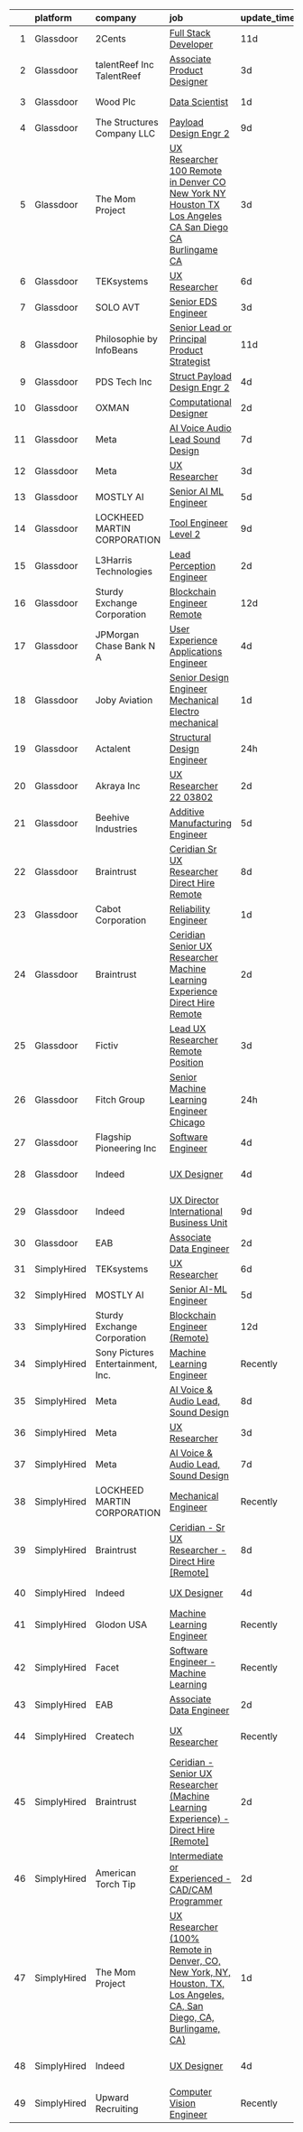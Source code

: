

|    | platform    | company                           | job                                                                                                                                                                                                                                                                                                                                                                                                                                                                                                                                                                                                                                                                                                                                                                                                                                                                                                                                                                                                                                                                                                                                                                                                                                                                                                                                                                                                                                                   | update_time   | location                   |
|---:|:------------|:----------------------------------|:------------------------------------------------------------------------------------------------------------------------------------------------------------------------------------------------------------------------------------------------------------------------------------------------------------------------------------------------------------------------------------------------------------------------------------------------------------------------------------------------------------------------------------------------------------------------------------------------------------------------------------------------------------------------------------------------------------------------------------------------------------------------------------------------------------------------------------------------------------------------------------------------------------------------------------------------------------------------------------------------------------------------------------------------------------------------------------------------------------------------------------------------------------------------------------------------------------------------------------------------------------------------------------------------------------------------------------------------------------------------------------------------------------------------------------------------------|:--------------|:---------------------------|
|  1 | Glassdoor   | 2Cents                            | [Full Stack Developer](https://www.glassdoor.com/partner/jobListing.htm?pos=116&ao=1136043&s=58&guid=000001824ddb4a4f82842968e04b98cc&src=GD_JOB_AD&t=SR&vt=w&ea=1&cs=1_69d2925c&cb=1659163593679&jobListingId=1008012892026&jrtk=3-0-1g96tmijskf36801-1g96tmikbihn5800-85534a6b2d893294-)                                                                                                                                                                                                                                                                                                                                                                                                                                                                                                                                                                                                                                                                                                                                                                                                                                                                                                                                                                                                                                                                                                                                                            | 11d           | Remote                     |
|  2 | Glassdoor   | talentReef  Inc    TalentReef     | [Associate Product Designer](https://www.glassdoor.com/partner/jobListing.htm?pos=130&ao=1136043&s=58&guid=000001824ddb4a4f82842968e04b98cc&src=GD_JOB_AD&t=SR&vt=w&ea=1&cs=1_eb8857d1&cb=1659163593685&jobListingId=1008030772345&jrtk=3-0-1g96tmijskf36801-1g96tmikbihn5800-c362e0b8be521d79-)                                                                                                                                                                                                                                                                                                                                                                                                                                                                                                                                                                                                                                                                                                                                                                                                                                                                                                                                                                                                                                                                                                                                                      | 3d            | Denver, CO                 |
|  3 | Glassdoor   | Wood Plc                          | [Data Scientist](https://www.glassdoor.com/partner/jobListing.htm?pos=126&ao=1136043&s=58&guid=000001824ddb4a4f82842968e04b98cc&src=GD_JOB_AD&t=SR&vt=w&cs=1_1004202d&cb=1659163593683&jobListingId=1008036530570&jrtk=3-0-1g96tmijskf36801-1g96tmikbihn5800-23923f771389cd5c-)                                                                                                                                                                                                                                                                                                                                                                                                                                                                                                                                                                                                                                                                                                                                                                                                                                                                                                                                                                                                                                                                                                                                                                       | 1d            | Houston, TX                |
|  4 | Glassdoor   | The Structures Company  LLC       | [Payload Design Engr 2](https://www.glassdoor.com/partner/jobListing.htm?pos=109&ao=1110586&s=58&guid=000001824ddb4a4f82842968e04b98cc&src=GD_JOB_AD&t=SR&vt=w&ea=1&cs=1_6d8f03a0&cb=1659163593678&jobListingId=1008017190924&cpc=0FE1F5EA2BC84A01&jrtk=3-0-1g96tmijskf36801-1g96tmikbihn5800-5934483915e65cb4--6NYlbfkN0DyJKuYHXcylc_SDNHBp-tmunzivGoa8VlwBVyibE2Mzl8OmYXzEnhJyOcwkO9wLgSq_z6T9KHMXNTyHJ1u__vwQoZcoentlr1pFCq51rt4sjRT2ZqQBqOoAsWc3kjyT7LZtBpzSmVJGB11xvJYHDz6s-SaP9h2zzcBMMsWOVE7LcH8jLWCAyfHtsv3LsS1QoILiJNA8ucqR1PJL2BiCxXzAEhTHwjF_hh0xqQRHROb_tYF8y2eSG06jYcYG5mnYZ8Z0u4eU_t4vXLEE8kIsHYiuSPbzYs2T1ptt-hnLdMK2eD18hG5sjLEUu1GXhcIBJxBg9bIo-YHU0Xgl1bzel7Mynth5jP2q68dxcBlemlESVK0sBec5jiEj9qWK9qtiL5brEvy-Tqszsra93RRfI_9uolNA19PUHPRfIp5dVDd14QTRuUYeoyoGxcA7q6e0q8dHIbjHOROhduytMOuC0HEri1Lh_wD9LKHEttJYetHQXeaO8y5BUyo6VJxebWLrZLHJMcoBgUTT13sSo-wM4F28S-MhO00inCvYzMV_vYJk12f6R-atrrp)                                                                                                                                                                                                                                                                                                                                                                                                                                                                                                                                      | 9d            | Ridley Park, PA            |
|  5 | Glassdoor   | The Mom Project                   | [UX Researcher  100  Remote in Denver  CO  New York  NY  Houston  TX  Los Angeles  CA  San Diego  CA  Burlingame  CA ](https://www.glassdoor.com/partner/jobListing.htm?pos=107&ao=1110586&s=58&guid=000001824ddb4a4f82842968e04b98cc&src=GD_JOB_AD&t=SR&vt=w&cs=1_79f0507f&cb=1659163593677&jobListingId=1008031987405&cpc=1CBFC3E34E2A31FF&jrtk=3-0-1g96tmijskf36801-1g96tmikbihn5800-1c0499f345ea7c01--6NYlbfkN0BDp_epf89aHDQhKpPegNJQ_ldQpEFZQsM9OcONMGxWx6pU56EKHF58QjVdAUvn2gXWmN-jNxj30fEr7ucrnnoWaA7GhknQKw_pX8S0ZudUP8iUsGOEcgiWeJ71eQ-LYoWGRxy4nYltpu0silshcAFbtVcOFlDuwSNbTCoZ9Q0pn10eRlBCyIjHQ6DAt-uoEBtO5wubzIPeMfoG9d4Eykaaj6flRhe77ZL8dSPsLz-kICRAhhYNK1s1g6yTyPHtbeqGE81vPiTEvUW0GhLDyMA0n_w6499XLVmyjkqk5XHtJP3b2mqsIAO41_C3L1FnsGzuVPtPZm02kRSvHYlcxi6puMchEsy80YDUV0gv4iWutEmImARoS7d76pzyOhWuhsVzjpjrqHFcaP5ssQ3j0pDi_tfo9qLvy1nuZ4sk-PUdN72ed8Q9r-yxDTPIx68wXypR1MegQSQHgMCF6tKR6YvP0UMce0ak9-C0BINaa4sBj5zCTnvDYHxJQB4VAAlSu0BQ8VZUk3FMPb18ltynyfi-a42P0ikqM2u5ai6hoxptXRAH4CV3fX9TiWARNf3rFcc%3D)                                                                                                                                                                                                                                                                                                                                                                                                                              | 3d            | Burlingame, CA             |
|  6 | Glassdoor   | TEKsystems                        | [UX Researcher](https://www.glassdoor.com/partner/jobListing.htm?pos=108&ao=1110586&s=58&guid=000001824ddb4a4f82842968e04b98cc&src=GD_JOB_AD&t=SR&vt=w&cs=1_8fe361cd&cb=1659163593678&jobListingId=1008024266120&cpc=654405A9B1E0A9F5&jrtk=3-0-1g96tmijskf36801-1g96tmikbihn5800-4a893de833f8edc7--6NYlbfkN0AuKz8EBO1xHDEL7V2YF9xF3dC_I9B9i-Zw2Jh8clPMK9BxhHDJszxSyW718EipT5OKVo0l8fGahg7JVHHTvhMl6NWgDS8cwN9dycP3fH88SEte35WzHnr9jI2zsKnd3aTaH-zb4Mlwe4dGjQZzahKkmSZE0za2Dzfn-JC1lqc6IDMnUy-JJeXOC8A_Ruy3_sixAGzzOMQsjh_LUg1QioGumenEOpsDHp3bIMbl23UNJzpp1D1Z25GjD3LjznLibLyEuM5AY_bYoB_A8K7SEM3v3eqARWBaySG5NHo6IYI9J4__fAGq5YbToe_KULuvt_hWF1YuQPPiDjNmyDOsjs7wWyy_reqiNNwbzbbLg8hzfOxA21t2rNA7pqekVf4cBetKB6ADDxN1HxBRDUhT3NYliERr2savPM8h6AQz9L4lTXuqaHfmK4TsDRsH8ChjcQT0U0tuqJS-Ma4IeUyOm_n5Wdje98XcIj8Yp0GDwN0_yvpR1Tzqke4dCC7ftLthW-3llOECqf3fgMp5cxFxCGSdoJe0fOX40S_tUiQySQJcE_PeT9c1ieI4vt2Y7Fwi1zD2D_m5hchLCHrf4nGS9wEMs29nE4T3UXzREfFiGBzi8cFNdoHDHihCsRJwPUWVwqk-rrk9l0h2Mi_Mw9Jq5D82SbVIjtGKUjCZ--SPLT_FVpO-IL24WL7fMX7wd_hu8Fa0MRXYtU_ZVkT2uuqtOJcaCTCvZOpz2eWP2WTsQXKCCm4Pkmy4kICoppNGLOxCaUWDh--Rkxe3oojBalWzeV7og_T5Q9OXFhxXXD7T3_yRtrsXZe_JVKfXqN7rfEwtpLQcrvIbI6YPiyWb25vTy-fAoebVCWxtcTMjurRWWLxd-IoeQHBz8Z2IRaLRGhmm6t1QtFIkCdKHJUUdPzARMbCqeq7WvhbFnQ4D5TMOCBGIlHfGaDUMjHHSW7fBw9FDJ4M%3D)                                                                                                                                     | 6d            | Sunnyvale, CA              |
|  7 | Glassdoor   | SOLO AVT                          | [Senior EDS Engineer](https://www.glassdoor.com/partner/jobListing.htm?pos=128&ao=1136043&s=58&guid=000001824ddb4a4f82842968e04b98cc&src=GD_JOB_AD&t=SR&vt=w&ea=1&cs=1_a04c002d&cb=1659163593684&jobListingId=1008031728849&jrtk=3-0-1g96tmijskf36801-1g96tmikbihn5800-829bfac877d09540-)                                                                                                                                                                                                                                                                                                                                                                                                                                                                                                                                                                                                                                                                                                                                                                                                                                                                                                                                                                                                                                                                                                                                                             | 3d            | Fremont, CA                |
|  8 | Glassdoor   | Philosophie by InfoBeans          | [Senior Lead or Principal Product Strategist](https://www.glassdoor.com/partner/jobListing.htm?pos=129&ao=1136043&s=58&guid=000001824ddb4a4f82842968e04b98cc&src=GD_JOB_AD&t=SR&vt=w&ea=1&cs=1_69dc9863&cb=1659163593684&jobListingId=1008013555861&jrtk=3-0-1g96tmijskf36801-1g96tmikbihn5800-60bfa5295e5ac032-)                                                                                                                                                                                                                                                                                                                                                                                                                                                                                                                                                                                                                                                                                                                                                                                                                                                                                                                                                                                                                                                                                                                                     | 11d           | Remote                     |
|  9 | Glassdoor   | PDS Tech  Inc                     | [Struct   Payload Design Engr 2](https://www.glassdoor.com/partner/jobListing.htm?pos=110&ao=1110586&s=58&guid=000001824ddb4a4f82842968e04b98cc&src=GD_JOB_AD&t=SR&vt=w&ea=1&cs=1_799c52a6&cb=1659163593678&jobListingId=1008027962270&cpc=8795CF9063CD573D&jrtk=3-0-1g96tmijskf36801-1g96tmikbihn5800-a19b3ee6a4be9018--6NYlbfkN0BLQ6hkz6GMEPsiDV6dZwFY4wMBUE_AioakCFmtqBrqGqP687vd9SjG831nUZLdlECFz4_jiDW5zeCZqferr92m89sPuVJJnJ7WFWdNEVmdLTJs15P5BqPjnJErAy3HU3ayk3FqmesKP8Ap1bvQE2VOB84XMx2WhC42YIWFCH3ybxcp_T4JNx-j8wWreFiIZdSDo7h_vnYz8rsIg4vLgjULfOTGsMvE2SfMJ0FR7W68qe4lXs7xII1JOVdL84qlaDigu68WcaEtG9h38eVp-bKRzMxq_ZN4Zx7sauKETT12Gvn9WGExFFQN13b33hU659q0b9Lgr9aErPeZF_Rfgw9Eqt-F_IFglUaZafGpWAgYWco201eCw5CwaJ8tM_gXYe6qi01-Q0zi61JZy-HWE_u1V8Wtt8rLayncdsrdyEKKvCsfKubW5tEX28Sq8eUH4QkqoqexKAomNmS873obra-Y5oC_faEhCAaILpNIlR04Jzr98mQgEOJoKlNkq1CA_uJVfcrzKxAk-HL_qgQYxgTcG0BgNBD2BS4%3D)                                                                                                                                                                                                                                                                                                                                                                                                                                                                                                                                               | 4d            | Ridley Park, PA            |
| 10 | Glassdoor   | OXMAN                             | [Computational Designer](https://www.glassdoor.com/partner/jobListing.htm?pos=121&ao=1136043&s=58&guid=000001824ddb4a4f82842968e04b98cc&src=GD_JOB_AD&t=SR&vt=w&cs=1_fbda6b26&cb=1659163593679&jobListingId=1008033942178&jrtk=3-0-1g96tmijskf36801-1g96tmikbihn5800-848e2986704e05c3-)                                                                                                                                                                                                                                                                                                                                                                                                                                                                                                                                                                                                                                                                                                                                                                                                                                                                                                                                                                                                                                                                                                                                                               | 2d            | New York, NY               |
| 11 | Glassdoor   | Meta                              | [AI Voice   Audio Lead  Sound Design](https://www.glassdoor.com/partner/jobListing.htm?pos=102&ao=1110586&s=58&guid=000001824ddb4a4f82842968e04b98cc&src=GD_JOB_AD&t=SR&vt=w&cs=1_434f1859&cb=1659163593676&jobListingId=1008023222065&cpc=56C4EA4A1A191A49&jrtk=3-0-1g96tmijskf36801-1g96tmikbihn5800-689b7cb80f7a2f37--6NYlbfkN0DYl4UJW4r1Vl7FEn6T9F-rD9lpC-0oMJVSiWjK_MGUd5ZxEn957iThda3zHpNlLYNwoNzCQdsopoLKmJLG1nAnANp12Z1CmvIlSEcVWxldS6xVx8g-I3t6cbTxAb_JabrKutD0NLg4ZKY5157s-0H45KN1wVpDD0sZHig6vrUUXD05pI593RAo4mJ75x94gUZkCaOqKAOCjiHnqmsSAc41s6X5-T6ca06DrN41hbU22ygoFvYvY3Z-uYVt9RVa3LwZt7ohmCrannEs0GO3J60WLt_Ac1pVTqZr3iOeWDK-eQFrMU5Wh8Z_PB8Fqmes9B8_Xkx6sImGa4AGUc1QLsUbWRjoD86KgUifjGXjlbzBIcE5LulEbrNbiQ3El47ZhxMTIYiUltFrtxZcnjKyGf5nwG6R3n2GqZupKXgVYViIx-e6pXMRQbD8jbLzasVUKZPgy8WdtRIXkqCDNlDohQpk8Q6QwxHA5Zk-iVQdGdgGLofyOgAEveCd7OTNVMLfwTrV7wpcer1IhkifePtmk36r1_uJgbtahRz6e2TB3gtSobW4ZUZUiovG8zJcC48ev4toFP3zx6OoPGlG_6PfTTSnJltHeMeFA7XTfywhyCo2Z3B49BnzOENV4r0RV-xMOgNUOI7mwH2vEgilrQvAsLM_R_sZYXgNGBVfCBbOKZ1mEBcJBddLw3hZzp24BVIMn3n3guSM360IdDzyFq_dxtKtvWgN4PyQwZhD-eeYv5MeRLKSg0QVbS6M5cfSV5s9pvGR5-xGivlmbOu2-teno-2Iw2K9SlrBtexIWdi9KB9F1qvFzWlZlCtwo8O3w2SRP1YhA-5086CWmtCMi5OXzx5XbF8nQVulLJKgkdYZmHffRkEcEZz1wkAVw3vBHISLGFDbWMXT4j4hlEy4TwRXSNuGp__qXytsEg257331p7NNAyhWTt05aFA2gkp5F1xOGIpNUDA-0JNT_cH3drjDSVS0RJrt9hL0B3hRTu7wwUHNRVuv4z4hwx2YobzRA9N3CyCQ7pDZH-yxiZdMapv2rSRp4TSAsMo4eTiAhrnd5y4IPw%3D%3D) | 7d            | Remote                     |
| 12 | Glassdoor   | Meta                              | [UX Researcher](https://www.glassdoor.com/partner/jobListing.htm?pos=113&ao=1136043&s=58&guid=000001824ddb4a4f82842968e04b98cc&src=GD_JOB_AD&t=SR&vt=w&ea=1&cs=1_c07d42e8&cb=1659163593678&jobListingId=1008031131369&jrtk=3-0-1g96tmijskf36801-1g96tmikbihn5800-7305b9d1fd1dfb42-)                                                                                                                                                                                                                                                                                                                                                                                                                                                                                                                                                                                                                                                                                                                                                                                                                                                                                                                                                                                                                                                                                                                                                                   | 3d            | Remote                     |
| 13 | Glassdoor   | MOSTLY AI                         | [Senior AI ML Engineer](https://www.glassdoor.com/partner/jobListing.htm?pos=111&ao=1136043&s=58&guid=000001824ddb4a4f82842968e04b98cc&src=GD_JOB_AD&t=SR&vt=w&ea=1&cs=1_b563cacf&cb=1659163593678&jobListingId=1008025309635&jrtk=3-0-1g96tmijskf36801-1g96tmikbihn5800-8615a7f6e4c35cad-)                                                                                                                                                                                                                                                                                                                                                                                                                                                                                                                                                                                                                                                                                                                                                                                                                                                                                                                                                                                                                                                                                                                                                           | 5d            | Remote                     |
| 14 | Glassdoor   | LOCKHEED MARTIN CORPORATION       | [Tool Engineer   Level 2](https://www.glassdoor.com/partner/jobListing.htm?pos=114&ao=1136043&s=58&guid=000001824ddb4a4f82842968e04b98cc&src=GD_JOB_AD&t=SR&vt=w&cs=1_7a73c034&cb=1659163593678&jobListingId=1008018747791&jrtk=3-0-1g96tmijskf36801-1g96tmikbihn5800-600b37a8d9478360-)                                                                                                                                                                                                                                                                                                                                                                                                                                                                                                                                                                                                                                                                                                                                                                                                                                                                                                                                                                                                                                                                                                                                                              | 9d            | Marietta, GA               |
| 15 | Glassdoor   | L3Harris Technologies             | [Lead  Perception Engineer](https://www.glassdoor.com/partner/jobListing.htm?pos=123&ao=1136043&s=58&guid=000001824ddb4a4f82842968e04b98cc&src=GD_JOB_AD&t=SR&vt=w&cs=1_ad3d27f1&cb=1659163593679&jobListingId=1008032603252&jrtk=3-0-1g96tmijskf36801-1g96tmikbihn5800-021eef5a02e54d2e-)                                                                                                                                                                                                                                                                                                                                                                                                                                                                                                                                                                                                                                                                                                                                                                                                                                                                                                                                                                                                                                                                                                                                                            | 2d            | Lafayette, LA              |
| 16 | Glassdoor   | Sturdy Exchange Corporation       | [Blockchain Engineer  Remote ](https://www.glassdoor.com/partner/jobListing.htm?pos=118&ao=1136043&s=58&guid=000001824ddb4a4f82842968e04b98cc&src=GD_JOB_AD&t=SR&vt=w&ea=1&cs=1_a98144ff&cb=1659163593679&jobListingId=1008010329731&jrtk=3-0-1g96tmijskf36801-1g96tmikbihn5800-7d55b355f04952f3-)                                                                                                                                                                                                                                                                                                                                                                                                                                                                                                                                                                                                                                                                                                                                                                                                                                                                                                                                                                                                                                                                                                                                                    | 12d           | Remote                     |
| 17 | Glassdoor   | JPMorgan Chase Bank  N A          | [User Experience   Applications Engineer](https://www.glassdoor.com/partner/jobListing.htm?pos=125&ao=1136043&s=58&guid=000001824ddb4a4f82842968e04b98cc&src=GD_JOB_AD&t=SR&vt=w&cs=1_1d8e3e37&cb=1659163593683&jobListingId=1008029231570&jrtk=3-0-1g96tmijskf36801-1g96tmikbihn5800-387a33514749dd2a-)                                                                                                                                                                                                                                                                                                                                                                                                                                                                                                                                                                                                                                                                                                                                                                                                                                                                                                                                                                                                                                                                                                                                              | 4d            | Apple Valley, CA           |
| 18 | Glassdoor   | Joby Aviation                     | [Senior Design Engineer  Mechanical Electro mechanical ](https://www.glassdoor.com/partner/jobListing.htm?pos=127&ao=1136043&s=58&guid=000001824ddb4a4f82842968e04b98cc&src=GD_JOB_AD&t=SR&vt=w&cs=1_5cbb4f7e&cb=1659163593684&jobListingId=1008036248338&jrtk=3-0-1g96tmijskf36801-1g96tmikbihn5800-8fdb00a8dfa08357-)                                                                                                                                                                                                                                                                                                                                                                                                                                                                                                                                                                                                                                                                                                                                                                                                                                                                                                                                                                                                                                                                                                                               | 1d            | Santa Cruz, CA             |
| 19 | Glassdoor   | Actalent                          | [Structural Design Engineer](https://www.glassdoor.com/partner/jobListing.htm?pos=106&ao=1110586&s=58&guid=000001824ddb4a4f82842968e04b98cc&src=GD_JOB_AD&t=SR&vt=w&ea=1&cs=1_e9fe03ec&cb=1659163593678&jobListingId=1008038840490&cpc=AC285F3A3ECA6BB0&jrtk=3-0-1g96tmijskf36801-1g96tmikbihn5800-f6a32cf7d19a101e--6NYlbfkN0ChYVx_I3yfZ_JDY3EFoivtqvi_stwnZ_kRt8Dowt_l_d1ydueao4NE-oUleRJ4yhgvVGo_PNpngfkLThmscqKZKzvVNlbkUpL1tW_1xz3vPnAE2UMZGhXvO-P83DzR06vIuqBov46uWujTpiRh2-QQ4gWDh7Q2ZFQ3F5fbdeSsAy7mjwLrd_gh9hp04J55pH-VFM2ism6HvH_TAMdUw-R7mmOr2oropKbF1dcFcgN1bjvyqmsZZe22AkiQW5HEHoqcBARHh6ubGXJrK7LB-zXVLD_xVFe1Z8OA1wsHFvb4aTu_uuAAgkvJNnSmxZ9SLy1J4qt-HP_Zn5uDj--qH5-sFYNZ7SIFmrg6he1fK_xW7IUNPeUnjTNM4kZmNwJMzbLc1FziLmj8hIJVG_0BSlNFHOm1RsOw3rrNzxwv26ZZ6PuwlCdsg8kuAqvxhz0s9ILl738r9ScQHYxYsLjbqLZchxVe-LGDWxDWXrlkrUewkubY2j1sQfMpj8Ga8wdDavgPtA65hvwB1-DePyDpx3dpHlfcakZefUdgzi2MKDJ_i4v7Z-ufWq__-n6cpGDYOGS6COv9a3yc-p9MoELOaUR-nz2mpJU-l6TnqC3o3amRemfsXXRRzIe-pm9hLMgR3pkzA1lBDZA54c0fnFG6POFg1GCUa__7o_MRI8vp88Quw61QW24xQumg0m7mCF1EV2gCJpG2u911aofyZFxFoyz1B7BGTL75FTMP1ZUL7dQe3_VgxJ7JjhJ1BAXYHBLtQGbTNBor_EEuErgxHXd9EUtALmp01DEZEwYj9kP7DuOOMUxC2yO5I-aeHlzuoWAXL6ftFOLnCA7lUEPfO0tEkZsJ2VewAhGo7uHwBJwQGYTF-TS9YTNyaojRnQab4mEJCmHzKz5jDF9U3-7yMrmMEHHUABWeHLUx3TdXquN_IWZZaBP9b2GDFtdjtZzCU8WHHkY5BqRgqw6yT2SPlVQFaPXp7OhPvL2VoKQ%3D)                                                                                   | 24h           | Ridley Park, PA            |
| 20 | Glassdoor   | Akraya Inc                        | [UX Researcher   22 03802](https://www.glassdoor.com/partner/jobListing.htm?pos=117&ao=1136043&s=58&guid=000001824ddb4a4f82842968e04b98cc&src=GD_JOB_AD&t=SR&vt=w&cs=1_66b0c088&cb=1659163593679&jobListingId=1008033552694&jrtk=3-0-1g96tmijskf36801-1g96tmikbihn5800-db53e58057eee83a-)                                                                                                                                                                                                                                                                                                                                                                                                                                                                                                                                                                                                                                                                                                                                                                                                                                                                                                                                                                                                                                                                                                                                                             | 2d            | Mountain View, CA          |
| 21 | Glassdoor   | Beehive Industries                | [Additive Manufacturing Engineer](https://www.glassdoor.com/partner/jobListing.htm?pos=115&ao=1136043&s=58&guid=000001824ddb4a4f82842968e04b98cc&src=GD_JOB_AD&t=SR&vt=w&ea=1&cs=1_9bb40234&cb=1659163593678&jobListingId=1008025282792&jrtk=3-0-1g96tmijskf36801-1g96tmikbihn5800-b06b90d79097ace9-)                                                                                                                                                                                                                                                                                                                                                                                                                                                                                                                                                                                                                                                                                                                                                                                                                                                                                                                                                                                                                                                                                                                                                 | 5d            | Denver, CO                 |
| 22 | Glassdoor   | Braintrust                        | [Ceridian   Sr UX Researcher   Direct Hire  Remote ](https://www.glassdoor.com/partner/jobListing.htm?pos=104&ao=1110586&s=58&guid=000001824ddb4a4f82842968e04b98cc&src=GD_JOB_AD&t=SR&vt=w&ea=1&cs=1_3893b35a&cb=1659163593677&jobListingId=1008020482256&cpc=AC285F3A3ECA6BB0&jrtk=3-0-1g96tmijskf36801-1g96tmikbihn5800-7b3d2c70f5f214f5--6NYlbfkN0AL3dVr72y2kzw2kaN2Ho5i09lACUMjYeOySpm2U6KfangpSdCj5igvSL6GVg8exZPWVdiQMP_RGSkDkLNHvkC9W-rSseZnW8M5VeHdtFwEAAgSp-923YvqQNEyUL23htp1Dl-kojr7l0cAUpbDZBk15BJebhPxNFqDeYIUCZL4Me9I-wGJWMI4ozvTfQF3GjP1TkOGwlqd6s9dXMfN9xOtfOg8ts9qQAHrHNm-oLxBUmn9dRQgXF65Ar4nh3UJvNPnYDqwYvozoVejXbG_rT-jpE_G60jroudNfZxCNPN34_GYLlBCKSrdQVMeiElR7FKAIJbx3-RTtHcml01FarRrpLeO4XpCr5-jUm1-Iw-ZwVHlevvBuKO8EFaQ_vOdtMx9ITIupC-UdveEsbiThY7u4JHIlyuoyjOf7pW7y_KPE5KBUkdzlW180e6GcqQyBsgDhHp7_bfzvRR8FAGFZVtRxQ2K5rpnFP_5_hpUcJjLjfGxGdYWC-zclqvPF8BQVB-h7EVN6t460PqEhyOtcnizKDVzsXI28y3-KNvB4U_iq8DaYgQ3ku-IJUakSD1j46pRD47eA3WtxKxw8v8dYmual1nU49ZskbZo7yhIB3UgEQDTo2TEN7km7fNHr5d9ujZlcbru7fTwwnPTSKzZnqzYf1nZBLaRzybBMueeQkSetAf8pygyq_Ktz8u7iQyk8N_hOSx5JhEReylnAWNWWhNkxd3XbgTacQ6LBvowIN9KaR4C8ryRLbeN)                                                                                                                                                                                                                                                                                                         | 8d            | San Francisco, CA          |
| 23 | Glassdoor   | Cabot Corporation                 | [Reliability Engineer](https://www.glassdoor.com/partner/jobListing.htm?pos=124&ao=1136043&s=58&guid=000001824ddb4a4f82842968e04b98cc&src=GD_JOB_AD&t=SR&vt=w&cs=1_dc707bf8&cb=1659163593679&jobListingId=1008036530734&jrtk=3-0-1g96tmijskf36801-1g96tmikbihn5800-ad10ca3c5e47b93c-)                                                                                                                                                                                                                                                                                                                                                                                                                                                                                                                                                                                                                                                                                                                                                                                                                                                                                                                                                                                                                                                                                                                                                                 | 1d            | Tuscola, IL                |
| 24 | Glassdoor   | Braintrust                        | [Ceridian   Senior UX Researcher  Machine Learning Experience    Direct Hire  Remote ](https://www.glassdoor.com/partner/jobListing.htm?pos=103&ao=1110586&s=58&guid=000001824ddb4a4f82842968e04b98cc&src=GD_JOB_AD&t=SR&vt=w&ea=1&cs=1_eb65e5e6&cb=1659163593677&jobListingId=1008033172980&cpc=451933188B21919D&jrtk=3-0-1g96tmijskf36801-1g96tmikbihn5800-68571e0e56495166--6NYlbfkN0AL3dVr72y2kzw2kaN2Ho5i09lACUMjYeOySpm2U6KfangpSdCj5igvGaHR0TeJqvxLkziEP-jQ22UUxmROHXWVLO-zsjh-GhLJpRJMAmYqTKtN-vcCc5U9xluqMo9iCWBaZTkwU460vFR8pCNBh4IkqDD66lLWhET1ZyBSMU2K8s9Nj11Db5gZy5F6Ji8Frtggxvtbrr5BHTsEkKWC3xus1DB69w807bYZCx-7mmcKdvdoiL5cMSXzNEQCM5YcH-sOH3qvI_PDs_mEC7xYYnv4CfBN6_ndru7CCvBig6s1Z_KVfBOUHsYfq_WxNVqS6toZ4DyshlgdfLVenH7-ihM18Cjj_ttHmiC9gbZMu8buGFDeVJQzaxwNK6dEnj06-DI0gvXa2oaznuFf0uKJ4afzH0eFe7znvN91Pujy-9nET32oFuVQgMsGmcXFC-Fgo0zQnGecvmabU9Ue95E3shwOsfud5zl9el2tFKy_yEbI2yavZmugUV5DhwtchbON7J8Q6-3Ya8xrREN4JYt3QbvH177rioNj_Ufnr-s17zEdXJdW8yx-hV7nxupRJsWeZq93O7llheGr_piwLho_i-UTJb-GjuHQtjPJiDOm-rznmd0qGGmNG6mqaq3eeRJ2aoowc2vX8WrZxNh6G2Nwxm2tdfNIYg_9vnZFapKg_ABOvpC2dm6zjnc_1ofN8tEPbl1H4rNjLEvciOrbFJe7nmGw7_NbWW0RGuVOjxyk0cHWtZQs1SVEHpbixkyRgrQ-L-0%3D)                                                                                                                                                                                                                                                         | 2d            | Sausalito, CA              |
| 25 | Glassdoor   | Fictiv                            | [Lead UX Researcher  Remote Position ](https://www.glassdoor.com/partner/jobListing.htm?pos=120&ao=1136043&s=58&guid=000001824ddb4a4f82842968e04b98cc&src=GD_JOB_AD&t=SR&vt=w&ea=1&cs=1_e4d0c102&cb=1659163593679&jobListingId=1008029605089&jrtk=3-0-1g96tmijskf36801-1g96tmikbihn5800-b69c693268734a1d-)                                                                                                                                                                                                                                                                                                                                                                                                                                                                                                                                                                                                                                                                                                                                                                                                                                                                                                                                                                                                                                                                                                                                            | 3d            | Seattle, WA                |
| 26 | Glassdoor   | Fitch Group                       | [Senior Machine Learning Engineer  Chicago](https://www.glassdoor.com/partner/jobListing.htm?pos=122&ao=1136043&s=58&guid=000001824ddb4a4f82842968e04b98cc&src=GD_JOB_AD&t=SR&vt=w&cs=1_5afb55ee&cb=1659163593679&jobListingId=1008038801591&jrtk=3-0-1g96tmijskf36801-1g96tmikbihn5800-f3bf3c94087b8487-)                                                                                                                                                                                                                                                                                                                                                                                                                                                                                                                                                                                                                                                                                                                                                                                                                                                                                                                                                                                                                                                                                                                                            | 24h           | Chicago, IL                |
| 27 | Glassdoor   | Flagship Pioneering  Inc          | [Software Engineer](https://www.glassdoor.com/partner/jobListing.htm?pos=119&ao=1136043&s=58&guid=000001824ddb4a4f82842968e04b98cc&src=GD_JOB_AD&t=SR&vt=w&ea=1&cs=1_3c07fc3b&cb=1659163593679&jobListingId=1008028499413&jrtk=3-0-1g96tmijskf36801-1g96tmikbihn5800-8f1318815dcc21a0-)                                                                                                                                                                                                                                                                                                                                                                                                                                                                                                                                                                                                                                                                                                                                                                                                                                                                                                                                                                                                                                                                                                                                                               | 4d            | Somerville, MA             |
| 28 | Glassdoor   | Indeed                            | [UX Designer](https://www.glassdoor.com/partner/jobListing.htm?pos=101&ao=1110586&s=58&guid=000001824ddb4a4f82842968e04b98cc&src=GD_JOB_AD&t=SR&vt=w&cs=1_26f0db86&cb=1659163593676&jobListingId=1008028578102&cpc=32EE424DE2B657EB&jrtk=3-0-1g96tmijskf36801-1g96tmikbihn5800-2cc1071fb75654da--6NYlbfkN0CiRNM7CVr8YueLFKlzwbFWI0o7IjV438l4sVrvKZ0flpURU_mqoI8EbsK64YRr3OBYYZalZrIwKssoeo6VoDij59fqsdwtzHKpuAN9G1807uO77Tfa8ejE6RtPKcGioDYAYwx3GOtjJTokwiiBuVm99tnuj5zhfnh0G4p44u-VeDzF1xhHbpl1WSAnA2ClJklQyoHuoz7MnCx-zjC4u6dhL8h-RoN6-_6nnarIX4IAPxSt0EMp8nJkZ_dhxheY_8n8X_TY6b8mVF6Ce1zRUYhUI_R2_u0RG7-8DQdLECnpNsq8UfT5ybHgkmjlQ5SkHnb6mRgvDQNrusmut_3InjFVm6-ifSKgvNN4cmSbkqfXXri_qfpOq2Xd68x_Ccq6VpW7pGXPPSNUq2SB_KQFXc4fiFhdCAGEx-uQ_fDBzBZuXeJ-zSrqN-AyqqTQkIug9RzeopXjz20dtumvU5BKzsDKIgZ05-rjoBuegMyUEV6rUbCzZgzrF7h3u0s1KBkWuc5kkvi0dvz82tRz5wShq-9Y)                                                                                                                                                                                                                                                                                                                                                                                                                                                                                                                                                                                     | 4d            | San Francisco, CA          |
| 29 | Glassdoor   | Indeed                            | [UX Director   International Business Unit](https://www.glassdoor.com/partner/jobListing.htm?pos=105&ao=1110586&s=58&guid=000001824ddb4a4f82842968e04b98cc&src=GD_JOB_AD&t=SR&vt=w&cs=1_76bb8b2d&cb=1659163593677&jobListingId=1008017405356&cpc=3DB599BF2F4828F0&jrtk=3-0-1g96tmijskf36801-1g96tmikbihn5800-6692539eb64e030d--6NYlbfkN0CiRNM7CVr8YueLFKlzwbFWI0o7IjV438l4sVrvKZ0flpURU_mqoI8EbsK64YRr3OBmVELRUUeHvWSOYAAbIDZOcwVBESz_4r4uQwb7jykAK8gWDBv1yNCRt_65S__YGcKDeNRPpsqFj83DROfI5s5SgTa-Top28McJ3aGA6GUYLkxkrMe1V8r2uGZbAwhkbOY24ZvKif_r5oofLl8CKpwq2EbUcqE5j33WnkWWeSSPIJuA7zkSnta_SPbXXZblzOBI_gozO3G5YuOhISl4itdGVA6Wi17Wi9ACO8Oz3CgAXtBVi5TY8mwXYI1YPsW4roecuO-6c0U7OcQxw1B5X3stqTN92gfYg2CqK7zANHUt24MbK41lYTm_cjYcuXTuMG6FOPZmYqfh7W0ks-QSU1OtffsgS2Pz3fdBbcHXRghjV9KpxQAL5cbjiS2-O6aFs9CDPPAMdy4J5pFjiwVqtbxK2pc8LZsBS56BjA6YAcZ9L0QHX1ssYLkbg4TfN81aHedmt5GSDepT_Q%3D%3D)                                                                                                                                                                                                                                                                                                                                                                                                                                                                                                                                                           | 9d            | New York, NY               |
| 30 | Glassdoor   | EAB                               | [Associate Data Engineer](https://www.glassdoor.com/partner/jobListing.htm?pos=112&ao=1136043&s=58&guid=000001824ddb4a4f82842968e04b98cc&src=GD_JOB_AD&t=SR&vt=w&cs=1_bd897abd&cb=1659163593678&jobListingId=1008033097410&jrtk=3-0-1g96tmijskf36801-1g96tmikbihn5800-1fc9c319cbc7e726-)                                                                                                                                                                                                                                                                                                                                                                                                                                                                                                                                                                                                                                                                                                                                                                                                                                                                                                                                                                                                                                                                                                                                                              | 2d            | Remote                     |
| 31 | SimplyHired | TEKsystems                        | [UX Researcher](https://www.simplyhired.com/job/IqlwOOOjcc0YHmMt-hsMd25VlwavtrkQGh0ESmg8fEkRBKom1wJG6A?q=generative+engineer)                                                                                                                                                                                                                                                                                                                                                                                                                                                                                                                                                                                                                                                                                                                                                                                                                                                                                                                                                                                                                                                                                                                                                                                                                                                                                                                         | 6d            | Sunnyvale, CA              |
| 32 | SimplyHired | MOSTLY AI                         | [Senior AI-ML Engineer](https://www.simplyhired.com/job/1KTyrTu7ImS4EvyfHtVSGQ0Ydo4-T-H_ObHpwg9341w7xeWFFYI8zA?q=generative+engineer)                                                                                                                                                                                                                                                                                                                                                                                                                                                                                                                                                                                                                                                                                                                                                                                                                                                                                                                                                                                                                                                                                                                                                                                                                                                                                                                 | 5d            | Remote                     |
| 33 | SimplyHired | Sturdy Exchange Corporation       | [Blockchain Engineer (Remote)](https://www.simplyhired.com/job/5KgUZjNcxKMMttfrKgJ6b2qxoIU6w_oRU8hNEmA1a10Hx61TCVqP8A?q=generative+engineer)                                                                                                                                                                                                                                                                                                                                                                                                                                                                                                                                                                                                                                                                                                                                                                                                                                                                                                                                                                                                                                                                                                                                                                                                                                                                                                          | 12d           | Remote                     |
| 34 | SimplyHired | Sony Pictures Entertainment, Inc. | [Machine Learning Engineer](https://www.simplyhired.com/job/1mkmtfVm38EXu_WCSks_O1UMMVKAqKz4u6-x3sE7hm3GuXwOE4k48w?q=generative+engineer)                                                                                                                                                                                                                                                                                                                                                                                                                                                                                                                                                                                                                                                                                                                                                                                                                                                                                                                                                                                                                                                                                                                                                                                                                                                                                                             | Recently      | Culver City, CA            |
| 35 | SimplyHired | Meta                              | [AI Voice & Audio Lead, Sound Design](https://www.simplyhired.com/job/SzruYPaTevedShd2RHm9U8rOCQ2eaX3ce_kdSJR2JETOiOm82xoG1Q?q=generative+engineer)                                                                                                                                                                                                                                                                                                                                                                                                                                                                                                                                                                                                                                                                                                                                                                                                                                                                                                                                                                                                                                                                                                                                                                                                                                                                                                   | 8d            | Remote +2 locations        |
| 36 | SimplyHired | Meta                              | [UX Researcher](https://www.simplyhired.com/job/8H1_pRMC9T52dPLEcSfiRPZFUqETFbyD7K_89wG8mqVyZjYNrSB2TA?q=generative+engineer)                                                                                                                                                                                                                                                                                                                                                                                                                                                                                                                                                                                                                                                                                                                                                                                                                                                                                                                                                                                                                                                                                                                                                                                                                                                                                                                         | 3d            | Remote                     |
| 37 | SimplyHired | Meta                              | [AI Voice & Audio Lead, Sound Design](https://www.simplyhired.com/job/5lYzaYXspz6ZS0qrjHhAtSiIS8ozGC7a90xxshueranYZ03i-n-rbg?q=generative+engineer)                                                                                                                                                                                                                                                                                                                                                                                                                                                                                                                                                                                                                                                                                                                                                                                                                                                                                                                                                                                                                                                                                                                                                                                                                                                                                                   | 7d            | Remote                     |
| 38 | SimplyHired | LOCKHEED MARTIN CORPORATION       | [Mechanical Engineer](https://www.simplyhired.com/job/DrdYSViEOJmm8VeD-CAIA2QkqGdQTsm45767GHFQXICe0v2HYKc4dg?q=generative+engineer)                                                                                                                                                                                                                                                                                                                                                                                                                                                                                                                                                                                                                                                                                                                                                                                                                                                                                                                                                                                                                                                                                                                                                                                                                                                                                                                   | Recently      | Liverpool, NY              |
| 39 | SimplyHired | Braintrust                        | [Ceridian - Sr UX Researcher - Direct Hire [Remote]](https://www.simplyhired.com/job/5dkOKWkpc3vrnzlgaYnvlpj3ZPzUjNLl51jtfP-zrefLQ9O7dzg-5A?q=generative+engineer)                                                                                                                                                                                                                                                                                                                                                                                                                                                                                                                                                                                                                                                                                                                                                                                                                                                                                                                                                                                                                                                                                                                                                                                                                                                                                    | 8d            | San Francisco, CA          |
| 40 | SimplyHired | Indeed                            | [UX Designer](https://www.simplyhired.com/job/m-m24AO7tM3aMneMLRgcy5VxxRROCgKU3qR5M7-vJUZeBuHz_d5-yA?q=generative+engineer)                                                                                                                                                                                                                                                                                                                                                                                                                                                                                                                                                                                                                                                                                                                                                                                                                                                                                                                                                                                                                                                                                                                                                                                                                                                                                                                           | 4d            | United States              |
| 41 | SimplyHired | Glodon USA                        | [Machine Learning Engineer](https://www.simplyhired.com/job/SgF6jz-vuMa0vjkjCGiy73dzNhLzxt0HMKT9usBkrzLcVgla5kpwXQ?q=generative+engineer)                                                                                                                                                                                                                                                                                                                                                                                                                                                                                                                                                                                                                                                                                                                                                                                                                                                                                                                                                                                                                                                                                                                                                                                                                                                                                                             | Recently      | Remote                     |
| 42 | SimplyHired | Facet                             | [Software Engineer - Machine Learning](https://www.simplyhired.com/job/rRl7LpYqGiIowLAwzbrNzMgXtXTFbKgtp-z9fo66PKEqX4Q6nYlO_w?q=generative+engineer)                                                                                                                                                                                                                                                                                                                                                                                                                                                                                                                                                                                                                                                                                                                                                                                                                                                                                                                                                                                                                                                                                                                                                                                                                                                                                                  | Recently      | San Francisco, CA          |
| 43 | SimplyHired | EAB                               | [Associate Data Engineer](https://www.simplyhired.com/job/CkY_9uRJ2vsWBTc_ekevEoWTAMWmQzJ0YHgHf77kBjymtySw73XpmA?q=generative+engineer)                                                                                                                                                                                                                                                                                                                                                                                                                                                                                                                                                                                                                                                                                                                                                                                                                                                                                                                                                                                                                                                                                                                                                                                                                                                                                                               | 2d            | Remote +3 locations        |
| 44 | SimplyHired | Createch                          | [UX Researcher](https://www.simplyhired.com/job/i7kHaMs_t4HJbJlYlCbNzuzUNip4IiMfa1iEYNfuICNgoGdDox8jZA?q=generative+engineer)                                                                                                                                                                                                                                                                                                                                                                                                                                                                                                                                                                                                                                                                                                                                                                                                                                                                                                                                                                                                                                                                                                                                                                                                                                                                                                                         | Recently      | San Francisco, CA          |
| 45 | SimplyHired | Braintrust                        | [Ceridian - Senior UX Researcher (Machine Learning Experience) - Direct Hire [Remote]](https://www.simplyhired.com/job/_H45Z0MYvAhQZ136_dmjVLudxxAwvwN9W2Fk0iwWlZ450ujajt-W7g?q=generative+engineer)                                                                                                                                                                                                                                                                                                                                                                                                                                                                                                                                                                                                                                                                                                                                                                                                                                                                                                                                                                                                                                                                                                                                                                                                                                                  | 2d            | Sausalito, CA              |
| 46 | SimplyHired | American Torch Tip                | [Intermediate or Experienced - CAD/CAM Programmer](https://www.simplyhired.com/job/ifV5vJ5oIJ-RFxVjcNkr2FGqpGsMGx_xuALRe694-z420ejluC13oA?q=generative+engineer)                                                                                                                                                                                                                                                                                                                                                                                                                                                                                                                                                                                                                                                                                                                                                                                                                                                                                                                                                                                                                                                                                                                                                                                                                                                                                      | 2d            | Bradenton, FL              |
| 47 | SimplyHired | The Mom Project                   | [UX Researcher (100% Remote in Denver, CO, New York, NY, Houston, TX, Los Angeles, CA, San Diego, CA, Burlingame, CA)](https://www.simplyhired.com/job/zko3yrPsuePMlTQGknN5VEtUcrJF_glk516EOHUzWP-rI1pBFbzL7w?q=generative+engineer)                                                                                                                                                                                                                                                                                                                                                                                                                                                                                                                                                                                                                                                                                                                                                                                                                                                                                                                                                                                                                                                                                                                                                                                                                  | 1d            | Denver, CO                 |
| 48 | SimplyHired | Indeed                            | [UX Designer](https://www.simplyhired.com/job/m-m24AO7tM3aMneMLRgcy5VxxRROCgKU3qR5M7-vJUZeBuHz_d5-yA?q=generative+engineer)                                                                                                                                                                                                                                                                                                                                                                                                                                                                                                                                                                                                                                                                                                                                                                                                                                                                                                                                                                                                                                                                                                                                                                                                                                                                                                                           | 4d            | United States +4 locations |
| 49 | SimplyHired | Upward Recruiting                 | [Computer Vision Engineer](https://www.simplyhired.com/job/rkCRw4L7zZyIjOI7zDuN7ivicgLG8hqhk8yOpjOy7-yVCSDmzkL6ow?q=generative+engineer)                                                                                                                                                                                                                                                                                                                                                                                                                                                                                                                                                                                                                                                                                                                                                                                                                                                                                                                                                                                                                                                                                                                                                                                                                                                                                                              | Recently      | Remote                     |